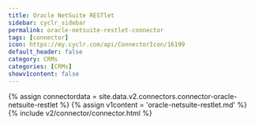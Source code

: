 ```yaml
---
title: Oracle NetSuite RESTlet
sidebar: cyclr_sidebar
permalink: oracle-netsuite-restlet-connector
tags: [connector]
icon: https://my.cyclr.com/api/ConnectorIcon/16199
default_header: false
category: CRMs
categories: [CRMs]
showv1content: false
---
```

{% assign connectordata = site.data.v2.connectors.connector-oracle-netsuite-restlet %}
{% assign v1content = 'oracle-netsuite-restlet.md' %}
{% include v2/connector/connector.html %}	
